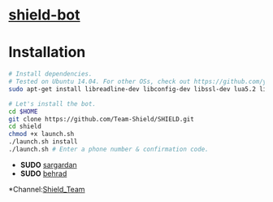 # [shield-bot](https://telegram.me/shieldrobot)

# Installation

```sh
# Install dependencies.
# Tested on Ubuntu 14.04. For other OSs, check out https://github.com/yagop/telegram-bot/wiki/Installation
sudo apt-get install libreadline-dev libconfig-dev libssl-dev lua5.2 liblua5.2-dev libevent-dev make autoconf unzip git redis-server g++ libjansson-dev libpython-dev expat libexpat1-dev

# Let's install the bot.
cd $HOME
git clone https://github.com/Team-Shield/SHIELD.git
cd shield
chmod +x launch.sh
./launch.sh install
./launch.sh # Enter a phone number & confirmation code.
```

* **SUDO** [sargardan](https://telegram.me/Xxx_sargardan_xxX)
* **SUDO** [behrad](https://telegram.me/M_O_T_A_F_E_G_H_I_N)

 *Channel:[Shield_Team](https://telegram.me/Shield_Team)
